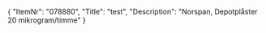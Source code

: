 {
  "ItemNr": "078880",
  "Title": "test",
  "Description": "Norspan, Depotplåster 20 mikrogram/timme"
}